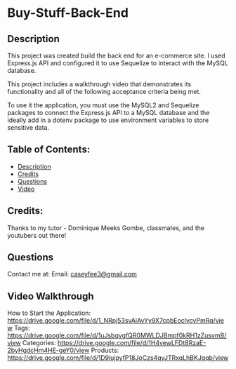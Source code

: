 # Buy-Stuff-Back-End

## Description

This project was created build the back end for an e-commerce site. I used Express.js API and configured it to use Sequelize to interact with the MySQL database.

This project includes a walkthrough video that demonstrates its functionality and all of the following acceptance criteria being met. 

To use it the application, you must use the MySQL2 and Sequelize packages to connect the Express.js API to a MySQL database and the ideally add in a dotenv package to use environment variables to store sensitive data.

## Table of Contents: 
- [Description](#description) 
- [Credits](#credits) 
- [Questions](#questions)
- [Video](#Video-Walkthrough)

## Credits: 
Thanks to my tutor - Dominique Meeks Gombe, classmates, and the youtubers out there!

## Questions
Contact me at:
Email: caseyfee3@gmail.com

## Video Walkthrough
How to Start the Application: https://drive.google.com/file/d/1_NRpj53svAiAvYy9X7cpbEoclvcvPmRq/view
Tags: https://drive.google.com/file/d/1uJsbqvgfQR0MWLDJBmpf0kRH1zZusvmB/view
Categories: https://drive.google.com/file/d/1H4vewLFDt8RzaE-2byHgdcHm4HE-geY0/view
Products: https://drive.google.com/file/d/1D9iujpyfP18JoCzs4qyJTRxqLhBKJqqb/view
    
